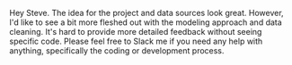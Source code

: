 Hey Steve.  The idea for the project and data sources look great.  However, I'd like to see a bit more fleshed out with the modeling approach and data cleaning.  It's hard to provide more detailed feedback without seeing specific code.  Please feel free to Slack me if you need any help with anything, specifically the coding or development process.